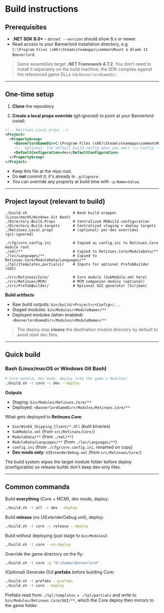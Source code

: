 # Build instructions

## Prerequisites

- **.NET SDK 8.0+** - `dotnet --version` should show 8.x or newer.
- Read access to your Bannerlord installation directory, e.g.  
  `C:\Program Files (x86)\Steam\steamapps\common\Mount & Blade II Bannerlord`.

> Game assemblies target **.NET Framework 4.7.2**. You don't need to install it separately on the build machine; the SDK compiles against the referenced game DLLs via `BannerlordGameDir`.

---

## One‑time setup

1) **Clone** the repository.

2) **Create a local props override** (git‑ignored) to point at your Bannerlord install:

```xml
<!-- Retinues.Local.props -->
<Project>
  <PropertyGroup>
    <BannerlordGameDir>C:\Program Files (x86)\Steam\steamapps\common\Mount &amp; Blade II Bannerlord</BannerlordGameDir>
    <!-- Optional: the default build config when you omit -c/‑Config -->
    <DefaultConfiguration>dev</DefaultConfiguration>
  </PropertyGroup>
</Project>
```

- Keep this file at the repo root.
- Do **not** commit it; it's already in `.gitignore`.
- You can override any property at build time with `-p:Name=Value`.

---

## Project layout (relevant to build)

```
./build.sh                     # Bash build wrapper (Linux/macOS/Windows Git Bash)
./Directory.Build.Props        # Centralized MSBuild configuration
./Directory.Build.targets      # Centralized staging + deploy targets
./Retinues.Local.props         # (optional) per‑dev overrides (git‑ignored)

./cfg/core.config.ini          # Copied as config.ini to Retinues.Core module root
./xml/**                       # Copied to Retinues.Core/ModuleData/**
./loc/Languages/**             # Copied to Retinues.Core/ModuleData/Languages/**
./tpl/{templates,partials}/    # Inputs for optional PrefabBuilder (GUI)

./src/Retinues/Core/           # Core module (SubModule.xml here)
./src/Retinues/MCM/            # MCM companion module (optional)
./src/PrefabBuilder/           # Optional GUI generator (Scriban)
```

**Build artifacts**
- Raw build outputs: `bin/build/<Project>/<Config>/...`
- Staged modules: `bin/Modules/<ModuleName>/**`
- Deployed modules (when enabled): `<BannerlordGameDir>/Modules/<ModuleName>/**`

> The deploy step **cleans** the destination module directory by default to avoid stale dev files.

---

## Quick build

### Bash (Linux/macOS or Windows Git Bash)
```bash
# Core module, dev mode, deploy into the game's Modules/
./build.sh -t core -c dev --deploy
```

**Outputs**
- Staging: `bin/Modules/Retinues.Core/**`
- Deployed: `<BannerlordGameDir>/Modules/Retinues.Core/**`

What gets deployed to **Retinues.Core**:
- `bin/Win64_Shipping_Client/*.dll` (built binaries)
- `SubModule.xml` (from `src/Retinues/Core/`)
- `ModuleData/**` (from `./xml/**`)
- `ModuleData/Languages/**` (from `./loc/Languages/**`)
- `config.ini` (from `./cfg/core.config.ini`, renamed on copy)
- **Dev mode only:** `UIExtenderDebug.xml` (from `src/Retinues/Core/`)

The build system wipes the target module folder before deploy (configurable) so release builds don't keep dev‑only files.

---

## Common commands

Build **everything** (Core + MCM), dev mode, deploy:
```bash
./build.sh -t all -c dev --deploy
```

Build **release** (no UIExtenderDebug.xml), deploy:
```bash
./build.sh -t core -c release --deploy
```

Build without deploying (just stage to `bin/Modules`):
```bash
./build.sh -t core --no-deploy
```

Override the game directory on the fly:
```bash
./build.sh -t core -g "D:\Games\Bannerlord"
```

(Optional) Generate GUI **prefabs** before building Core:
```bash
./build.sh -t prefabs --prefabs
./build.sh -t core --deploy
```
Prefabs read from `./tpl/templates` + `./tpl/partials` and write to `bin/Modules/Retinues.Core/GUI/**`, which the Core deploy then mirrors to the game folder.
